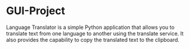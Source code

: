 # GUI-Project
Language Translator is a simple Python application that allows you to translate text from one language to another using the translate service. It also provides the capability to copy the translated text to the clipboard.
